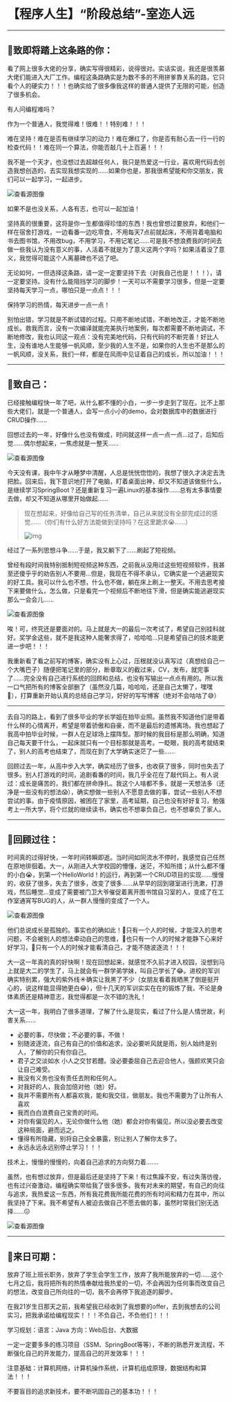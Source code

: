 # 【程序人生】“阶段总结”-室迩人远

---

## 📌致即将踏上这条路的你：

看了网上很多大佬的分享，确实写得很精彩，说得很对。实话实说，我还是很羡慕大佬们能进入大厂工作。编程这条路确实是为数不多的不用拼爹靠关系的路，它只看个人的硬实力！！！也确实给了很多像我这样的普通人提供了无限的可能，创造了很多机会。

有人问编程难吗？

作为一个普通人，我觉得难！很难！！特别难！！！

难在坚持！难在是否有继续学习的动力！难在爆红了，你是否有耐心去一行一行的检查代码！！难在同一个算法，你能否敲几十上百遍！！！

我不是一个天才，也没想过去超越任何人，我只是热爱这一行业，喜欢用代码去创造我想创造的，去实现我想实现的......如果你也是，那我很希望能和你交朋友，我们可以一起学习，一起进步。

![查看源图像](2021-09-20.assets/73a46d7190c8bf33cd4094ff6afe5da9.jpeg)

如果不是也没关系，人各有志，也可以一起加油！

坚持真的很重要，这将是你一生都值得珍惜的东西！我也曾想过要放弃，和他们一样在宿舍打游戏，一边看番一边吃零食，不用每天7点前就起床，不用背着电脑和书去图书馆，不用改bug，不用学习，不用记笔记......可是我不想浪费我的时间去做一些我认为没有意义的事，人活着不就是为了意义这两个字吗？如果活着没了意义，我觉得可能这个人离墓碑也不远了吧。

无论如何，一但选择这条路，请一定一定要坚持下去（对我自己也是！！！），请一定要坚持。没有什么能阻挡学习的脚步！一天可以不需要学习很多，但是一定要坚持每天学习一点，哪怕只是一点点！！！ 

保持学习的热情，每天进步一点一点！

别怕出错，学习就是不断试错的过程。只用不断地试错，不断地改正，才能不断地成长。救我而言，没有一次编译就能完美执行地案例，每次都需要不断地调试，不断地修改，我也认同这一观点：没有完美地代码，只有代码的不断完善！好比人生，没有谁地人生能够一帆风顺，至少我的人生不是，如果你的人生也不是那么的一帆风顺，没关系，我们一样，都是在风雨中见证着自己的成长，所以加油！！！

---

## 📌致自己：

已经接触编程快一年了吧，从什么都不懂的小白，一步一步走到了现在。比不上那些大佬们，就是一个普通人，会写一点小小的demo，会对数据库中的数据进行CRUD操作......

回想过去的一年，好像什么也没有做成，时间就这样一点一点一点...过了，后知后觉......偶尔想起来，一焦虑就是一整天......

![查看源图像](2021-09-20.assets/e9df1279877cb3670dfe3b15e6d36416.jpeg)

今天没有课，我中午才从睡梦中清醒，人总是恍恍惚惚的，我想了很久才决定去洗把脸。回来后，我下意识地打开了电脑，盯着桌面出神，却又不知道该做些什么，是继续学习SpringBoot？还是重新复习一遍Linux的基本操作......总有太多事情要去做，却又不知道从哪里开始做起......

>  现在想起来，好像给自己写的任务清单，自己从来就没有全部完成过的感觉......（你们有什么好方法能做到坚持吗？在这里跪求😭......）
>
> ![img](2021-09-20.assets/2568e20b486e42af7b05a5d578f54b61.jpeg)

经过了一系列思想斗争......于是，我又躺下了......刷起了短视频。

曾经有段时间我特别抵制短视频这种东西，之前我从没用过这些短视频软件，我甚至还傻乎乎的劝告别人不要用...但是，我现在不得不承认，它确实是一个逃避现实的好工具。我可以什么也不想，什么也不做，躺在床上刷上一整天。不用去思考接下来要做什么，怎么做，只是看完一个视频后不断地往下滑，但是确实能逃避现实那么一会会儿......

![查看源图像](2021-09-20.assets/20d0588287cd08549b5e0225deb1211f.jpeg)

唉！可，终究还是要面对的。马上就是大一的最后一次考试了，希望自己别挂科就好。奖学金这些，就不是我这种人能奢求得了，哈哈哈...只是希望自己的技术能更进一步吧！！！

我重新看了看之前写的博客，确实没有上心过，压根就没认真写过（真想给自己一个大嘴巴子）随便把笔记里的部分，断章取义的截过来，CV，发布，就完事了......完全没有自己进行系统的回顾和总结，也没有写输出一点点有用的。所以我一口气把所有的博客全部删了（虽然没几篇，哈哈哈，还是自己太懒了，嘿嘿🤭），打算重新开始认真的总结自己学习，好好的写写博客（绝对不会咕咕了😅）

---

去自习的路上，看到了很多毕业的学长学姐在拍毕业照。虽然我不知道他们是带着什么样的心情离开，希望是带着骄傲和自豪，而不是最后的遗憾离场。我也想起了我高中拍毕业时候，一群人在足球场上摆阵型。那时候的我目标是那么明确，知道自己每天要干什么，一起床就只有一个目标那就是高考。一眨眼，我的高考就结束了，别人的高考也结束了，而现在到了大学确实迷茫了一些......

回顾过去一年，从高中步入大学，确实经历了很多，也收获了很多，同时也失去了很多。别人打游戏的时间，追剧看番的时间，我几乎全花在了敲代码上。有人说过：成长是痛苦的，我们都在拼命挣扎。我这个人啥都不多，就是一天想法多（还净是一些没有的想法😱），确实想做一些别人不愿意去做的事，尝试一些别人不想尝试的事。由于疫情原因，被困在了家里，高考延期，自己也没有好好复习，勉强考上一所大学，将个烂就的继续读书，确实也不想辜负自己，也不想辜负了家人。

---

## 🚩回顾过往：

 时间真的过得好快，一年时间转瞬即逝。当时间如同流水不停时，我感觉自己任然在原地徘徊着。大一，从刚进入大学校园的懵懂，迷茫，不知所措；从什么都不懂的小白😭，到第一个HelloWorld！的运行，再到第一个CRUD项目的实现......慢慢的，收获了很多，失去了很多，改变了很多......从早早的回到寝室进行洗漱，打游戏，然后睡觉...变成了需要被门卫大爷催促着离开图书馆自习室的人，变成了在工作室通宵写BUG的人，从一群人慢慢的变成了一个人。

![查看源图像](2021-09-20.assets/a990b24ebb27e07ed6a41648cdc556de.jpeg)

他们总说成长是孤独的。事实也的确如此！💫只有一个人的时候，才能深入的思考问题，不会被别人的想法牵动自己的思维，💫也只有一个人的时候才能静下心来好好学习，💫只有一个人的时候才能看清自己，才能不随波逐流！！！

大一这一年真的真的好快啊！现在回想起来，就感觉不久前才进入校园，没想到马上就是大二的学生了，马上就会有一群学弟学妹，叫自己学长了😂。进校的军训确实特别累，强大的紫外线☀️确实让我黑了不少（女朋友看着我晒黑了倒是挺开心的，说这样能显得她更白😂），但十几天的军训实实在在的锻炼了我，不论是身体素质还是精神意志，我觉得都是一次不错的洗礼！

大一这一年，我明白了很多道理，了解了什么是现实，看过了什么是人情世故，利害关系......

- 必要的事，尽快做；不必要的事，不做！
- 别随波逐流，自己有自己的价值和追求，没必要听风就是雨，别人始终是别人，了解你的只有你自己。
- 君子之交淡如水 小人之交甘若醴。没必要委屈自己去迎合他人，强颜欢笑只会让自己难受。
- 我没有义务也没有责任去附和任何人。
- 对我好的人，我会加倍对他（她）好。
- 我并不需要所有人都喜欢我，能和我交往，做朋友。我也不需要为了让所有人喜欢
- 我而白白浪费自己宝贵的时间。
- 对你有偏见的人，无论你做什么他（她）都会对你有偏见，所以没必要去改变这种局面，避而远之。
- 懂得有所隐藏，别将自己全全暴露，别让别人了解你太多了。
- 永远永远永远别停止学习！！！

 技术上，慢慢的慢慢的，向着自己追求的方向努力着.......

虽然，也有想过放弃，但是最后还是坚持了下来！有过焦躁不安，有过失落彷徨，也有过兴奋激动，编程确实带给我了很多很多。我有对未来的期望，有自己的向往与追求，我热爱这一东西，所有我花费我所能花费的所有时间和精力在其中，所以我坚持了下来。我不希望有人被迫去做自己不愿去做的事，虽然时常我们别无选择......😖

![查看源图像](2021-09-20.assets/5aae182de6c979b341f7cda76dd21f36.jpeg)

---

## 🚩来日可期：

放弃了班上班长职务，放弃了学生会学生工作，放弃了我所能放弃的一切......这个七月之后，我将把所有的热情奉献给我热爱的一切，不会再因为任何事而改变自己的想法，改变自己所向往的一切，我不会再停下我追逐的脚步。

在我21岁生日那天之前，我希望我已经收到了我想要的offer，去到我想去的公司实习，把我承诺给编程现实！！！不负自己，不负他们！！！

学习规划：语言：Java  方向：Web后台、大数据

一定一定要多多的练习项目（SSM、SpringBoot等等），不断的熟悉开发流程，不断强化自己的开发能力，提高自己的开发效率！！！

注意基础：计算机网络，计算机操作系统，计算机组成原理，数据结构和算法！！！

不要盲目的追求新技术，要不断巩固自己的基本功！！！